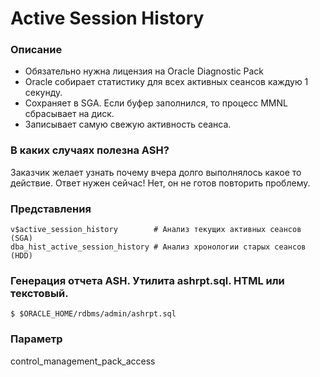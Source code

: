 # Active Session History

### Описание
  - Обязательно нужна лицензия на Oracle Diagnostic Pack
  - Oracle собирает статистику для всех активных сеансов каждую 1 секунду.
  - Сохраняет в SGA. Если буфер заполнился, то процесс MMNL сбрасывает на диск.
  - Записывает самую свежую активность сеанса.
  
### В каких случаях полезна ASH?
Заказчик желает узнать почему вчера долго выполнялось какое то действие. Ответ нужен сейчас!
Нет, он не готов повторить проблему. 

### Представления
````
v$active_session_history        # Анализ текущих активных сеансов (SGA)
dba_hist_active_session_history # Анализ хронологии старых сеансов (HDD)
````


### Генерация отчета ASH. Утилита ashrpt.sql. HTML или текстовый.
````
$ $ORACLE_HOME/rdbms/admin/ashrpt.sql
````

### Параметр 
control_management_pack_access